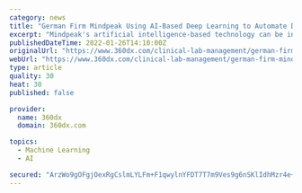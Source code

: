 ```yaml
---
category: news
title: "German Firm Mindpeak Using AI-Based Deep Learning to Automate Digital Pathology"
excerpt: "Mindpeak's artificial intelligence-based technology can be integrated with lab workflow software to automate pathology."
publishedDateTime: 2022-01-26T14:10:00Z
originalUrl: "https://www.360dx.com/clinical-lab-management/german-firm-mindpeak-using-ai-based-deep-learning-automate-digital"
webUrl: "https://www.360dx.com/clinical-lab-management/german-firm-mindpeak-using-ai-based-deep-learning-automate-digital"
type: article
quality: 30
heat: 30
published: false

provider:
  name: 360dx
  domain: 360dx.com

topics:
  - Machine Learning
  - AI

secured: "ArzWo9gOFgjOexRgCslmLYLFm+F1qwylnYFDT7T7m9Ves9g6nSKlIdhMzr4e+OdfBJ70PyTnltX3iyJdb/i5fJsCggIWm4yL925na9lIzGy3GeDUskS9n7/Iony7XNTiRPNYvTWTkOIti7w+DuxAIak0TlX9VywDTpWGp5LEOWt0l/DPghuXbuAU03x+ItPlpFJDinaEobb5V8+o9Kw0szooYEWkS+y0cjtYMWjMttKVYW/rZ08/FFl60SbUp5SPTcpeGaHvLVXCZDzhTXOuPasQaXGZv2mY1nFvxv33mMGVWc/GENTZEkoANtqVDBxlJYP7RjWEu04mitG+y1nfsNfYMhxPX1JCVpkex3VdaZk=;p3+kG1yIsOZioM/Nz4K2uQ=="
---
```


